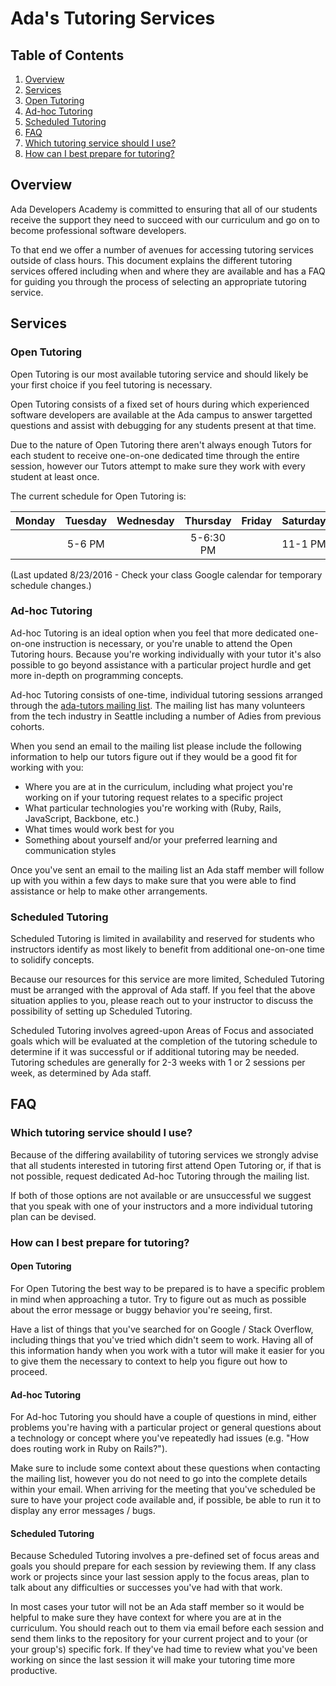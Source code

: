 # Ada's Tutoring Services

## Table of Contents
1. [Overview](#overview)
1. [Services](#services)
  1. [Open Tutoring](#open-tutoring)
  1. [Ad-hoc Tutoring](#ad-hoc-tutoring)
  1. [Scheduled Tutoring](#scheduled-tutoring)
1. [FAQ](#faq)
  1. [Which tutoring service should I use?](#which-tutoring-service-should-i-use)
  1. [How can I best prepare for tutoring?](#how-can-i-best-prepare-for-tutoring)

## Overview
Ada Developers Academy is committed to ensuring that all of our students receive the support they need to succeed with our curriculum and go on to become professional software developers.

To that end we offer a number of avenues for accessing tutoring services outside of class hours. This document explains the different tutoring services offered including when and where they are available and has a FAQ for guiding you through the process of selecting an appropriate tutoring service.

## Services
### Open Tutoring
Open Tutoring is our most available tutoring service and should likely be your first choice if you feel tutoring is necessary.

Open Tutoring consists of a fixed set of hours during which experienced software developers are available at the Ada campus to answer targetted questions and assist with debugging for any students present at that time.

Due to the nature of Open Tutoring there aren't always enough Tutors for each student to receive one-on-one dedicated time through the entire session, however our Tutors attempt to make sure they work with every student at least once.

The current schedule for Open Tutoring is:

| Monday | Tuesday | Wednesday | Thursday | Friday | Saturday | Sunday |
|:------:|:-------:|:---------:|:--------:|:------:|:--------:|:------:|
|        | 5-6 PM  |           | 5-6:30 PM |       | 11-1 PM  |        |

(Last updated 8/23/2016 - Check your class Google calendar for temporary schedule changes.)

### Ad-hoc Tutoring
Ad-hoc Tutoring is an ideal option when you feel that more dedicated one-on-one instruction is necessary, or you're unable to attend the Open Tutoring hours. Because you're working individually with your tutor it's also possible to go beyond assistance with a particular project hurdle and get more in-depth on programming concepts.

Ad-hoc Tutoring consists of one-time, individual tutoring sessions arranged through the [ada-tutors mailing list](mailto:ada-tutors@googlegroups.com). The mailing list has many volunteers from the tech industry in Seattle including a number of Adies from previous cohorts.

When you send an email to the mailing list please include the following information to help our tutors figure out if they would be a good fit for working with you:
- Where you are at in the curriculum, including what project you're working on if your tutoring request relates to a specific project
- What particular technologies you're working with (Ruby, Rails, JavaScript, Backbone, etc.)
- What times would work best for you
- Something about yourself and/or your preferred learning and communication styles

Once you've sent an email to the mailing list an Ada staff member will follow up with you within a few days to make sure that you were able to find assistance or help to make other arrangements.

### Scheduled Tutoring
Scheduled Tutoring is limited in availability and reserved for students who instructors identify as most likely to benefit from additional one-on-one time to solidify concepts.

Because our resources for this service are more limited, Scheduled Tutoring must be arranged with the approval of Ada staff. If you feel that the above situation applies to you, please reach out to your instructor to discuss the possibility of setting up Scheduled Tutoring.

Scheduled Tutoring involves agreed-upon Areas of Focus and associated goals which will be evaluated at the completion of the tutoring schedule to determine if it was successful or if additional tutoring may be needed. Tutoring schedules are generally for 2-3 weeks with 1 or 2 sessions per week, as determined by Ada staff.

## FAQ
### Which tutoring service should I use?
Because of the differing availability of tutoring services we strongly advise that all students interested in tutoring first attend Open Tutoring or, if that is not possible, request dedicated Ad-hoc Tutoring through the mailing list.

If both of those options are not available or are unsuccessful we suggest that you speak with one of your instructors and a more individual tutoring plan can be devised.

### How can I best prepare for tutoring?
#### Open Tutoring
For Open Tutoring the best way to be prepared is to have a specific problem in mind when approaching a tutor. Try to figure out as much as possible about the error message or buggy behavior you're seeing, first.

Have a list of things that you've searched for on Google / Stack Overflow, including things that you've tried which didn't seem to work. Having all of this information handy when you work with a tutor will make it easier for you to give them the necessary to context to help you figure out how to proceed.

#### Ad-hoc Tutoring
For Ad-hoc Tutoring you should have a couple of questions in mind, either problems you're having with a particular project or general questions about a technology or concept where you've repeatedly had issues (e.g. "How does routing work in Ruby on Rails?").

Make sure to include some context about these questions when contacting the mailing list, however you do not need to go into the complete details within your email. When arriving for the meeting that you've scheduled be sure to have your project code available and, if possible, be able to run it to display any error messages / bugs.

#### Scheduled Tutoring
Because Scheduled Tutoring involves a pre-defined set of focus areas and goals you should prepare for each session by reviewing them. If any class work or projects since your last session apply to the focus areas, plan to talk about any difficulties or successes you've had with that work.

In most cases your tutor will not be an Ada staff member so it would be helpful to make sure they have context for where you are at in the curriculum. You should reach out to them via email before each session and send them links to the repository for your current project and to your (or your group's) specific fork. If they've had time to review what you've been working on since the last session it will make your tutoring time more productive.

